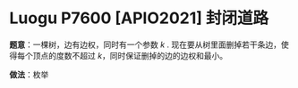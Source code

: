 # Luogu P7600 [APIO2021] 封闭道路

**题意**：一棵树，边有边权，同时有一个参数 $k$ . 现在要从树里面删掉若干条边，使得每个顶点的度数不超过 $k$，同时保证删掉的边的边权和最小。

**做法**：枚举